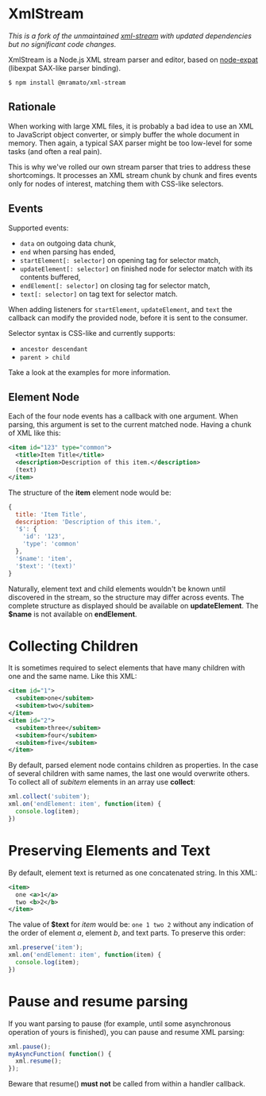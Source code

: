 # XmlStream

_This is a fork of the unmaintained [xml-stream](https://github.com/assistunion/xml-stream) with updated dependencies but no significant code changes._

XmlStream is a Node.js XML stream parser and editor, based on
[node-expat](https://github.com/astro/node-expat) (libexpat SAX-like parser
binding).

    $ npm install @mramato/xml-stream

## Rationale

When working with large XML files, it is probably a bad idea to use an XML to
JavaScript object converter, or simply buffer the whole document in memory.
Then again, a typical SAX parser might be too low-level for some tasks (and
often a real pain).

This is why we've rolled our own stream parser that tries to address these
shortcomings. It processes an XML stream chunk by chunk and fires events only
for nodes of interest, matching them with CSS-like selectors.

## Events

Supported events:

* `data` on outgoing data chunk,
* `end` when parsing has ended,
* `startElement[: selector]` on opening tag for selector match,
* `updateElement[: selector]` on finished node for selector match
  with its contents buffered,
* `endElement[: selector]` on closing tag for selector match,
* `text[: selector]` on tag text for selector match.

When adding listeners for `startElement`, `updateElement`, and `text` the
callback can modify the provided node, before it is sent to the consumer.

Selector syntax is CSS-like and currently supports:

* `ancestor descendant`
* `parent > child`

Take a look at the examples for more information.

## Element Node

Each of the four node events has a callback with one argument. When parsing,
this argument is set to the current matched node. Having a chunk of XML like
this:

```xml
<item id="123" type="common">
  <title>Item Title</title>
  <description>Description of this item.</description>
  (text)
</item>
```

The structure of the **item** element node would be:

```javascript
{
  title: 'Item Title',
  description: 'Description of this item.',
  '$': {
    'id': '123',
    'type': 'common'
  },
  '$name': 'item',
  '$text': '(text)'
}
```

Naturally, element text and child elements wouldn't be known until discovered
in the stream, so the structure may differ across events. The complete
structure as displayed should be available on **updateElement**. The **$name**
is not available on **endElement**.

# Collecting Children

It is sometimes required to select elements that have many children with
one and the same name. Like this XML:

```xml
<item id="1">
  <subitem>one</subitem>
  <subitem>two</subitem>
</item>
<item id="2">
  <subitem>three</subitem>
  <subitem>four</subitem>
  <subitem>five</subitem>
</item>
```

By default, parsed element node contains children as properties. In the case
of several children with same names, the last one would overwrite others.
To collect all of *subitem* elements in an array use **collect**:

```javascript
xml.collect('subitem');
xml.on('endElement: item', function(item) {
  console.log(item);
})
```

# Preserving Elements and Text

By default, element text is returned as one concatenated string. In this XML:

```xml
<item>
  one <a>1</a>
  two <b>2</b>
</item>
```

The value of **$text** for *item* would be: `one 1 two 2` without any
indication of the order of element *a*, element *b*, and text parts.
To preserve this order:

```javascript
xml.preserve('item');
xml.on('endElement: item', function(item) {
  console.log(item);
})
```

# Pause and resume parsing

If you want parsing to pause (for example, until some asynchronous operation 
of yours is finished), you can pause and resume XML parsing:
```javascript
xml.pause();
myAsyncFunction( function() {
  xml.resume();
});
```
Beware that resume() **must not** be called from within a handler callback.

